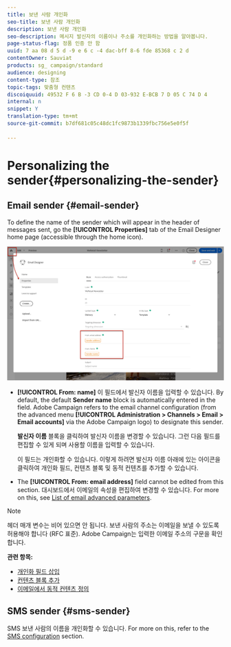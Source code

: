 ```yaml
---
title: 보낸 사람 개인화
seo-title: 보낸 사람 개인화
description: 보낸 사람 개인화
seo-description: 메시지 발신자의 이름이나 주소를 개인화하는 방법을 알아봅니다.
page-status-flag: 정품 인증 안 함
uuid: 7 aa 08 d 5 d -9 e 6 c -4 dac-bff 8-6 fde 85368 c 2 d
contentOwner: Sauviat
products: sg_ campaign/standard
audience: designing
content-type: 참조
topic-tags: 맞춤형 컨텐츠
discoiquuid: 49532 F 6 B -3 CD 0-4 D 03-932 E-BCB 7 D 05 C 74 D 4
internal: n
snippet: Y
translation-type: tm+mt
source-git-commit: b7df681c05c48dc1fc9873b1339fbc756e5e0f5f

---
```



# Personalizing the sender{#personalizing-the-sender}

## Email sender {#email-sender}

To define the name of the sender which will appear in the header of messages sent, go the **[!UICONTROL Properties]** tab of the Email Designer home page (accessible through the home icon).

![](assets/delivery_content_edition16.png)

* **[!UICONTROL From: name]** 이 필드에서 발신자 이름을 입력할 수 있습니다. By default, the default **Sender name** block is automatically entered in the field. Adobe Campaign refers to the email channel configuration (from the advanced menu **[!UICONTROL Administration > Channels > Email > Email accounts]** via the Adobe Campaign logo) to designate this sender.

   **발신자 이름** 블록을 클릭하여 발신자 이름을 변경할 수 있습니다. 그런 다음 필드를 편집할 수 있게 되며 사용할 이름을 입력할 수 있습니다.

   이 필드는 개인화할 수 있습니다. 이렇게 하려면 발신자 이름 아래에 있는 아이콘을 클릭하여 개인화 필드, 컨텐츠 블록 및 동적 컨텐츠를 추가할 수 있습니다.

* The **[!UICONTROL From: email address]** field cannot be edited from this section. 대시보드에서 이메일의 속성을 편집하여 변경할 수 있습니다. For more on this, see [List of email advanced parameters](../../administration/using/configuring-email-channel.md#advanced-parameters).

>[!NOTE]
>
>헤더 매개 변수는 비어 있으면 안 됩니다. 보낸 사람의 주소는 이메일을 보낼 수 있도록 허용해야 합니다 (RFC 표준). Adobe Campaign는 입력한 이메일 주소의 구문을 확인합니다.

**관련 항목:**

* [개인화 필드 삽입](../../designing/using/inserting-a-personalization-field.md)
* [컨텐츠 블록 추가](../../designing/using/adding-a-content-block.md)
* [이메일에서 동적 컨텐츠 정의](../../designing/using/defining-dynamic-content-in-an-email.md)

## SMS sender {#sms-sender}

SMS 보낸 사람의 이름을 개인화할 수 있습니다. For more on this, refer to the [SMS configuration](../../administration/using/configuring-sms-channel.md#configuring-sms-properties) section.
